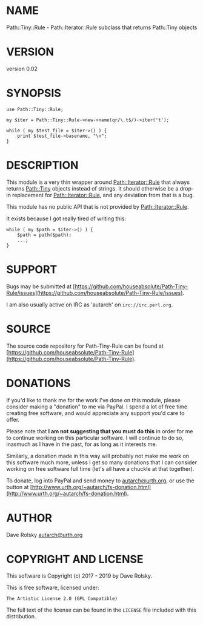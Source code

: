 # NAME

Path::Tiny::Rule - Path::Iterator::Rule subclass that returns Path::Tiny objects

# VERSION

version 0.02

# SYNOPSIS

    use Path::Tiny::Rule;

    my $iter = Path::Tiny::Rule->new->name(qr/\.t$/)->iter('t');

    while ( my $test_file = $iter->() ) {
        print $test_file->basename, "\n";
    }

# DESCRIPTION

This module is a very thin wrapper around [Path::Iterator::Rule](https://metacpan.org/pod/Path::Iterator::Rule) that always
returns [Path::Tiny](https://metacpan.org/pod/Path::Tiny) objects instead of strings. It should otherwise be a
drop-in replacement for [Path::Iterator::Rule](https://metacpan.org/pod/Path::Iterator::Rule), and any deviation from that
is a bug.

This module has no public API that is not provided by [Path::Iterator::Rule](https://metacpan.org/pod/Path::Iterator::Rule).

It exists because I got really tired of writing this:

    while ( my $path = $iter->() ) {
        $path = path($path);
        ...;
    }

# SUPPORT

Bugs may be submitted at [https://github.com/houseabsolute/Path-Tiny-Rule/issues](https://github.com/houseabsolute/Path-Tiny-Rule/issues).

I am also usually active on IRC as 'autarch' on `irc://irc.perl.org`.

# SOURCE

The source code repository for Path-Tiny-Rule can be found at [https://github.com/houseabsolute/Path-Tiny-Rule](https://github.com/houseabsolute/Path-Tiny-Rule).

# DONATIONS

If you'd like to thank me for the work I've done on this module, please
consider making a "donation" to me via PayPal. I spend a lot of free time
creating free software, and would appreciate any support you'd care to offer.

Please note that **I am not suggesting that you must do this** in order for me
to continue working on this particular software. I will continue to do so,
inasmuch as I have in the past, for as long as it interests me.

Similarly, a donation made in this way will probably not make me work on this
software much more, unless I get so many donations that I can consider working
on free software full time (let's all have a chuckle at that together).

To donate, log into PayPal and send money to autarch@urth.org, or use the
button at [http://www.urth.org/~autarch/fs-donation.html](http://www.urth.org/~autarch/fs-donation.html).

# AUTHOR

Dave Rolsky <autarch@urth.org>

# COPYRIGHT AND LICENSE

This software is Copyright (c) 2017 - 2019 by Dave Rolsky.

This is free software, licensed under:

    The Artistic License 2.0 (GPL Compatible)

The full text of the license can be found in the
`LICENSE` file included with this distribution.
